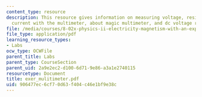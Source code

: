 ```yaml
---
content_type: resource
description: This resource gives information on measuring voltage, resistance and
  current with the multimeter, about magic multimeter, and dc voltage ranges.
file: /media/courses/8-02x-physics-ii-electricity-magnetism-with-an-experimental-focus-spring-2005/906477ec6cf70d63f404c46e1bf9e38c_exer_mulitimeter.pdf
file_type: application/pdf
learning_resource_types:
- Labs
ocw_type: OCWFile
parent_title: Labs
parent_type: CourseSection
parent_uid: 2a9e2ec2-d100-6d71-9e86-a3a1e2740115
resourcetype: Document
title: exer_mulitimeter.pdf
uid: 906477ec-6cf7-0d63-f404-c46e1bf9e38c
---
```

